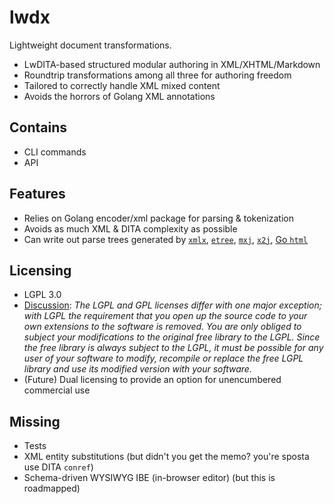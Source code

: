 # lwdx
Lightweight document transformations. 
* LwDITA-based structured modular authoring in XML/XHTML/Markdown 
* Roundtrip transformations among all three for authoring freedom 
* Tailored to correctly handle XML mixed content 
* Avoids the horrors of Golang XML annotations 
## Contains 
* CLI commands
* API
## Features
* Relies on Golang encoder/xml package for parsing & tokenization
* Avoids as much XML & DITA complexity as possible
* Can write out parse trees generated by [`xmlx`](https://github.com/jteeuwen/go-pkg-xmlx), [`etree`](https://github.com/beevik/etree), [`mxj`](https://github.com/clbanning/mxj), [`x2j`](https://github.com/clbanning/mxj/tree/master/x2j), [Go `html`](https://godoc.org/golang.org/x/net/html)
## Licensing
* LGPL 3.0 
* [Discussion](https://www.whitesourcesoftware.com/whitesource-blog/top-10-gpl-questions-answered/): <i>The LGPL and GPL licenses differ with one major exception; with LGPL the requirement that you open up the source code to your own extensions to the software is removed. You are only obliged to subject your modifications to the original free library to the LGPL. Since the free library is always subject to the LGPL, it must be possible for any user of your software to modify, recompile or replace the free LGPL library and use its modified version with your software.</i>
* (Future) Dual licensing to provide an option for unencumbered commercial use 
## Missing
* Tests 
* XML entity substitutions (but didn't you get the memo? you're sposta use DITA `conref`)
* Schema-driven WYSIWYG IBE (in-browser editor) (but this is roadmapped) 
